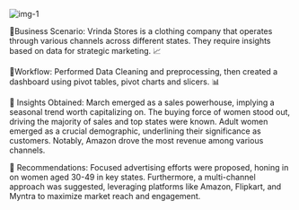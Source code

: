 ![img-1](https://github.com/Nandurisivasankar/Vrinda-Store-Data-Analysis/assets/155547931/b011a81f-8bbd-43f1-919b-a5eed9de8a65)


🌟Business Scenario: Vrinda Stores is a clothing company that operates through various channels across different states. They require insights based on data for strategic marketing. 📈

🌟Workflow: Performed Data Cleaning and preprocessing, then created a dashboard using pivot tables, pivot charts and slicers. 📊

🌟 Insights Obtained: March emerged as a sales powerhouse, implying a seasonal trend worth capitalizing on. The buying force of women stood out, driving the majority of sales and top states were known. Adult women emerged as a crucial demographic, underlining their significance as customers. Notably, Amazon drove the most revenue among various channels.

🌟 Recommendations: Focused advertising efforts were proposed, honing in on women aged 30-49 in key states. Furthermore, a multi-channel approach was suggested, leveraging platforms like Amazon, Flipkart, and Myntra to maximize market reach and engagement.
